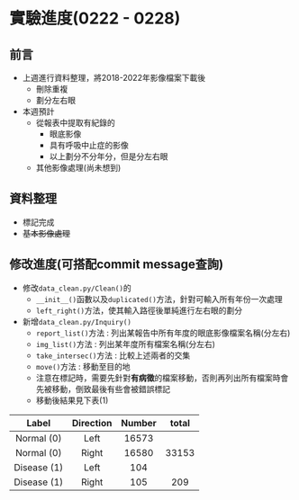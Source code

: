 # **實驗進度(0222 - 0228)**

## 前言
* 上週進行資料整理，將2018-2022年影像檔案下載後
  * 刪除重複
  * 劃分左右眼
* 本週預計
  * 從報表中提取有紀錄的
    * 眼底影像
    * 具有呼吸中止症的影像
    * 以上劃分不分年分，但是分左右眼
  * 其他影像處理(尚未想到)

## 資料整理
* 標記完成
* ~~基本影像處理~~

## 修改進度(可搭配commit message查詢)
* 修改`data_clean.py/Clean()`的
  * `__init__()`函數以及`duplicated()`方法，針對可輸入所有年份一次處理
  * `left_right()`方法，使其輸入路徑後單純進行左右眼的劃分
* 新增`data_clean.py/Inquiry()`
  * `report_list()`方法   : 列出某報告中所有年度的眼底影像檔案名稱(分左右)
  * `img_list()`方法      : 列出某年度所有檔案名稱(分左右)
  * `take_intersec()`方法 : 比較上述兩者的交集
  * `move()`方法          : 移動至目的地
  * 注意在標記時，需要先針對**有病徵**的檔案移動，否則再列出所有檔案時會先被移動，倒致最後有些會被錯誤標記
  * 移動後結果見下表(1)

| Label       | Direction | Number | total |
| :---:       | :---:     | :---:  | :---: |
| Normal (0)  | Left      | 16573  |       |
| Normal (0)  | Right     | 16580  | 33153 |
| Disease (1) | Left      | 104    |       |
| Disease (1) | Right     | 105    | 209   |

